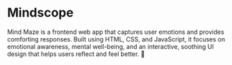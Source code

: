 # Mindscope
Mind Maze is a frontend web app that captures user emotions and provides comforting responses. Built using HTML, CSS, and JavaScript, it focuses on emotional awareness, mental well-being, and an interactive, soothing UI design that helps users reflect and feel better. 💫
